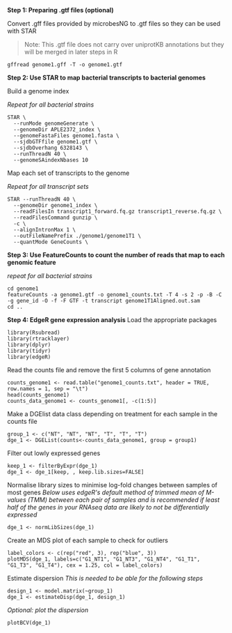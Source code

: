 **Step 1: Preparing .gtf files (optional)**

Convert .gff files provided by microbesNG to .gtf files so they can be used with STAR

>Note: This .gtf file does not carry over uniprotKB annotations but they will be merged in later steps in R



```
gffread genome1.gff -T -o genome1.gtf
```
**Step 2: Use STAR to map bacterial transcripts to bacterial genomes**

Build a genome index

_Repeat for all bacterial strains_

```
STAR \
  --runMode genomeGenerate \
  --genomeDir APLE2372_index \
  --genomeFastaFiles genome1.fasta \
  --sjdbGTFfile genome1.gtf \
  --sjdbOverhang 6328143 \
  --runThreadN 40 \
  --genomeSAindexNbases 10
```

Map each set of transcripts to the genome 

_Repeat for all transcript sets_
```
STAR --runThreadN 40 \
  --genomeDir genome1_index \
  --readFilesIn transcript1_forward.fq.gz transcript1_reverse.fq.gz \
  --readFilesCommand gunzip \
  -c \
  --alignIntronMax 1 \
  --outFileNamePrefix ./genome1/genome1T1 \
  --quantMode GeneCounts \
```

**Step 3: Use FeatureCounts to count the number of reads that map to each genomic feature**

_repeat for all bacterial strains_

```
cd genome1
featureCounts -a genome1.gtf -o genome1_counts.txt -T 4 -s 2 -p -B -C -g gene_id -O -f -F GTF -t transcript genome1T1Aligned.out.sam 
cd ..
```

**Step 4: EdgeR gene expression analysis**
Load the appropriate packages 
```
library(Rsubread)
library(rtracklayer)
library(dplyr)
library(tidyr)
library(edgeR)
```

Read the counts file and remove the first 5 columns of gene annotation

```
counts_genome1 <- read.table("genome1_counts.txt", header = TRUE, row.names = 1, sep = "\t")
head(counts_genome1)
counts_data_genome1 <- counts_genome1[, -c(1:5)]
```
Make a DGElist data class depending on treatment for each sample in the counts file 
```
group_1 <- c("NT", "NT", "NT", "T", "T", "T")
dge_1 <- DGEList(counts<-counts_data_genome1, group = group1)
```
Filter out lowly expressed genes

```
keep_1 <- filterByExpr(dge_1)
dge_1 <- dge_1[keep, , keep.lib.sizes=FALSE]
```
Normalise library sizes to minimise log-fold changes between samples of most genes 
_Below uses edgeR's default method of trimmed mean of M-values (TMM) between each pair of samples and is recommended if least half of the genes in your RNAseq data are likely to not be differentially expressed_

```
dge_1 <- normLibSizes(dge_1)
```

Create an MDS plot of each sample to check for outliers 
```
label_colors <- c(rep("red", 3), rep("blue", 3))
plotMDS(dge_1, labels=c("G1_NT1", "G1_NT3", "G1_NT4", "G1_T1", "G1_T3", "G1_T4"), cex = 1.25, col = label_colors)
```
Estimate dispersion 
_This is needed to be able for the following steps_
```
design_1 <- model.matrix(~group_1)
dge_1 <- estimateDisp(dge_1, design_1)
```
_Optional: plot the dispersion_
```
plotBCV(dge_1)
```

